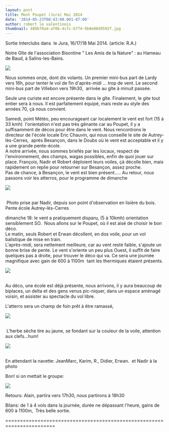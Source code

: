 ```yaml
---
layout: post
title: Mont Poupet (Jura) Mai 2014
date: '2014-05-23T08:43:00.001-07:00'
author: robert le valentinois
thumbnail: 489b70ad-af0b-4cfc-b774-9b0e08d9592f.jpg
---
```

Sortie Interclubs dans&nbsp; le Jura, 16/17/18 Mai 2014. (article: R.A.)  
  
Notre Gîte de l'association Bisontine " Les Amis de la Nature" : au Hameau de Baud, à Salins-les-Bains.

[![](26f48429-aa47-49d4-953a-411f212b64fe.jpg)](26f48429-aa47-49d4-953a-411f212b64fe.jpg)

  

  
Nous sommes onze, dont dix volants. Un premier mini-bus part de Lardy vers 16h, pour tenter le vol de fin d'après-midi ... trop de vent. Le second mini-bus part de Villebon vers 19h30,&nbsp; arrivée au gîte à minuit passée.  
  
Seule une curiste est encore présente dans le gîte. Finalement, le gite tout entier sera à nous. Il est parfaitement équipé, mais reste au style des années 70, çà nous convient.  
  
Samedi, point Météo, peu encourageant car localement le vent est fort (15 à 33 kmh)&nbsp; l'orientation n'est pas très gênante car au Poupet, il y a suffisamment de décos pour être dans le vent. Nous rencontrons le directeur de l'école locale Eric Chauvin, qui nous conseille le site de Autrey-lès-Cerres,&nbsp; après Besançon, dans le Doubs où le vent est acceptable et il y a une grande pente-école.  
A notre arrivée, nous sommes briefés par les locaux, respect de l'environnement, des champs, wagas possibles, enfin de quoi jouer sur place. François, Nadir et Robert déploient leurs voiles, çà décolle bien, mais rapidement on replie pour retourner sur Besançon, assez proche.  
Pas de chance, à Besançon, le vent est bien présent..... Au retour, nous passons voir les atterros, pour le programme de dimanche  

[![](ce78c3bb-a8e7-4a4e-8ee5-06e875ad5e4e.jpg)](ce78c3bb-a8e7-4a4e-8ee5-06e875ad5e4e.jpg)

[  
](333ad057-5f82-4340-a4fb-ab1bd1341074.jpg)
&nbsp;Photo prise par Nadir, depuis son point d'observation en lisière du bois.&nbsp; Pente école Autrey-lès-Cerres  
  
  
dimanche 18: le vent a pratiquement disparu, (5 à 10kmh) orientation sensiblement SO.&nbsp; Nous allons sur le Poupet, où il est aisé de choisir le bon déco.  
Le matin, seuls Robert et Erwan décollent, en dos voile, pour un vol balistique de mise en train.  
L'après-midi, sera nettement meilleure, car au vent resté faible, s'ajoute un bonne brise de pente. Le vent s'oriente un peu plus Ouest, il suffit de faire quelques pas à droite, pour trouver le déco qui va. Ce sera une journée magnifique avec gain de 600 à 1100m&nbsp; tant les thermiques étaient présents.  

[![](http://1.bp.blogspot.com/-5xpkVySU_uU/U39pVMuG2iI/AAAAAAAAAL4/uRnx8T4PJbc/s1600/20140518_d%C3%A9co+Poupet.jpg)](http://1.bp.blogspot.com/-5xpkVySU_uU/U39pVMuG2iI/AAAAAAAAAL4/uRnx8T4PJbc/s1600/20140518_d%C3%A9co+Poupet.jpg)

[  
](http://2.bp.blogspot.com/-jPmOOsIKIQI/U39krZ5kISI/AAAAAAAAAK8/qXFAg_4YvEM/s1600/20140518_d%C3%A9co+Poupet.jpg)
Au déco, une école est déjà présente, nous arrivons, il y aura beaucoup de biplaces, un delta et des gens venus pic-niquer, dans un espace aménagé voisin, et assister au spectacle du vol libre.  
  
L'atterro sera un champ de foin prêt à être ramassé,  

[![](http://3.bp.blogspot.com/-CVbAk9jAqAI/U39pJxS5BKI/AAAAAAAAALw/1diGF42KvVc/s1600/20140518_atterro+poupet.jpg)](http://3.bp.blogspot.com/-CVbAk9jAqAI/U39pJxS5BKI/AAAAAAAAALw/1diGF42KvVc/s1600/20140518_atterro+poupet.jpg)

[  
](d4ccd0c6-f742-4d27-a397-a8b7a7fcce4e.jpg)
&nbsp;L'herbe sèche tire au jaune, se fondant sur la couleur de la voile, attention aux clefs...hum!  
  

[![](http://1.bp.blogspot.com/-1qXrOTZ8SQU/U39o-R88rZI/AAAAAAAAALo/A4CH3bn4XR0/s1600/20140518_en+attendant+navette+Poupet.jpg)](http://1.bp.blogspot.com/-1qXrOTZ8SQU/U39o-R88rZI/AAAAAAAAALo/A4CH3bn4XR0/s1600/20140518_en+attendant+navette+Poupet.jpg)

[  
](2a8e66ae-a4fc-40e5-b62b-1f0443383454.jpg)
En attendant la navette: JeanMarc, Karim, R., Didier, Erwan.&nbsp; et Nadir à la photo  
  
Bon! si on mettait le groupe:  

[![](http://4.bp.blogspot.com/-eDwyAxy8gYQ/U39n-_YAUqI/AAAAAAAAALc/AY19b9GVrBQ/s1600/groupe+Poupet+Mai+2014.jpg)](http://4.bp.blogspot.com/-eDwyAxy8gYQ/U39n-_YAUqI/AAAAAAAAALc/AY19b9GVrBQ/s1600/groupe+Poupet+Mai+2014.jpg)
  
  
Retours: Alain, partira vers 17h30, nous partirons à 18h30  
  
Bilans: de 1 à 4 vols dans la journée, durée ne dépassant l'heure, gains de 600 à 1100m,&nbsp; Très belle sortie.  
  
=======================================================================  
  
  
  
